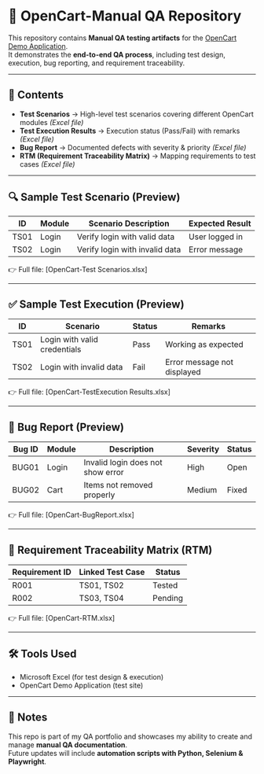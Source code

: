 # 📂 OpenCart-Manual QA Repository 

This repository contains **Manual QA testing artifacts** for the [OpenCart Demo Application](https://demo.opencart.com/).  
It demonstrates the **end-to-end QA process**, including test design, execution, bug reporting, and requirement traceability.

---

## 📑 Contents

- **Test Scenarios** → High-level test scenarios covering different OpenCart modules *(Excel file)*  
- **Test Execution Results** → Execution status (Pass/Fail) with remarks *(Excel file)*  
- **Bug Report** → Documented defects with severity & priority *(Excel file)*  
- **RTM (Requirement Traceability Matrix)** → Mapping requirements to test cases *(Excel file)*  

---

## 🔍 Sample Test Scenario (Preview)

| ID   | Module     | Scenario Description              | Expected Result |
|------|------------|-----------------------------------|----------------|
| TS01 | Login      | Verify login with valid data      | User logged in |
| TS02 | Login      | Verify login with invalid data    | Error message  |

👉 Full file: [OpenCart-Test Scenarios.xlsx]

---

## ✅ Sample Test Execution (Preview)

| ID   | Scenario                      | Status | Remarks              |
|------|-------------------------------|--------|---------------------|
| TS01 | Login with valid credentials  | Pass   | Working as expected |
| TS02 | Login with invalid data       | Fail   | Error message not displayed |

👉 Full file: [OpenCart-TestExecution Results.xlsx]

---

## 🐞 Bug Report (Preview)

| Bug ID | Module | Description                     | Severity | Status |
|--------|--------|---------------------------------|----------|--------|
| BUG01  | Login  | Invalid login does not show error | High     | Open   |
| BUG02  | Cart   | Items not removed properly        | Medium   | Fixed  |

👉 Full file: [OpenCart-BugReport.xlsx]

---

## 🔗 Requirement Traceability Matrix (RTM)

| Requirement ID | Linked Test Case | Status |
|----------------|------------------|--------|
| R001           | TS01, TS02       | Tested |
| R002           | TS03, TS04       | Pending |

👉 Full file: [OpenCart-RTM.xlsx]

---

## 🛠 Tools Used
- Microsoft Excel (for test design & execution)  
- OpenCart Demo Application (test site)  

---

## 📌 Notes
This repo is part of my QA portfolio and showcases my ability to create and manage **manual QA documentation**.  
Future updates will include **automation scripts with Python, Selenium & Playwright**.
